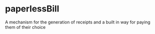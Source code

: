 # paperlessBill

A mechanism for the generation of receipts and a built in way for paying them of their choice

